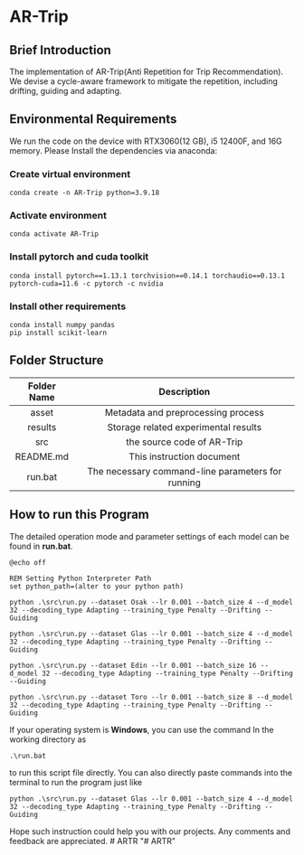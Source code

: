 # AR-Trip

## Brief Introduction

The implementation of AR-Trip(Anti Repetition for Trip Recommendation). We devise a cycle-aware framework to mitigate the repetition, including drifting, guiding and adapting.

## Environmental Requirements

We run the code on the device with RTX3060(12 GB), i5 12400F, and 16G memory. Please Install the dependencies via anaconda:

### Create virtual environment

```
conda create -n AR-Trip python=3.9.18
```

### Activate environment

```
conda activate AR-Trip
```

### Install pytorch and cuda toolkit

```
conda install pytorch==1.13.1 torchvision==0.14.1 torchaudio==0.13.1 pytorch-cuda=11.6 -c pytorch -c nvidia
```

### Install other requirements

```
conda install numpy pandas
pip install scikit-learn
```

## Folder Structure

| Folder Name |                    Description                    |
| :---------: | :-----------------------------------------------: |
|    asset    |        Metadata and preprocessing process         |
|   results   |       Storage related experimental results        |
|     src     |            the source code of AR-Trip             |
|  README.md  |             This instruction document             |
|   run.bat   | The necessary command-line parameters for running |

## How to run this Program

The detailed operation mode and parameter settings of each model can be found in **run.bat**. 

```
@echo off

REM Setting Python Interpreter Path
set python_path=(alter to your python path)

python .\src\run.py --dataset Osak --lr 0.001 --batch_size 4 --d_model 32 --decoding_type Adapting --training_type Penalty --Drifting --Guiding

python .\src\run.py --dataset Glas --lr 0.001 --batch_size 4 --d_model 32 --decoding_type Adapting --training_type Penalty --Drifting --Guiding

python .\src\run.py --dataset Edin --lr 0.001 --batch_size 16 --d_model 32 --decoding_type Adapting --training_type Penalty --Drifting --Guiding

python .\src\run.py --dataset Toro --lr 0.001 --batch_size 8 --d_model 32 --decoding_type Adapting --training_type Penalty --Drifting --Guiding
```

If your operating system is **Windows**, you can use the command In the working directory as

```
.\run.bat
```

to run this script file directly.  You can also directly paste commands into the terminal to run the program just like

```
python .\src\run.py --dataset Glas --lr 0.001 --batch_size 4 --d_model 32 --decoding_type Adapting --training_type Penalty --Drifting --Guiding
```

Hope such instruction could help you with our projects. Any comments and feedback are appreciated.
#   A R T R  
 "# ARTR" 
